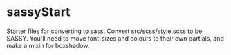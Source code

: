 # sassyStart
Starter files for converting to sass.  Convert src/scss/style.scss to be SASSY.  You'll need to move font-sizes and colours to their own partials, and make a mixin for boxshadow.  
